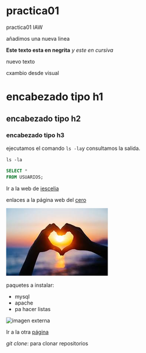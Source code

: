 # practica01
practica01 IAW

añadimos una nueva linea

**Este texto esta en negrita**
*y este en cursiva*

nuevo texto

cxambio desde visual

# encabezado tipo h1

## encabezado tipo h2

### encabezado tipo h3

ejecutamos el comando `ls -la`y consultamos la salida.

```
ls -la
```

```SQL
SELECT *
FROM USUARIOS;
```
Ir a la web de [iescelia](https://iescelia.org)


enlaces a la página web del [cero][1] 

[1]: (https://iescelia)


![imagen carpeta](https://github.com/EJCB06/practica01/blob/main/images/imagen%20IAW%200.jpeg?raw=true)

paquetes a instalar:
- mysql
- apache
- pa hacer listas

![imagen externa](https://ichef.bbci.co.uk/ace/ws/640/cpsprodpb/9db5/live/48fd9010-c1c1-11ee-9519-97453607d43e.jpg.webp)


Ir a la otra [página](Markdown)

*git clone*: para clonar repositorios

